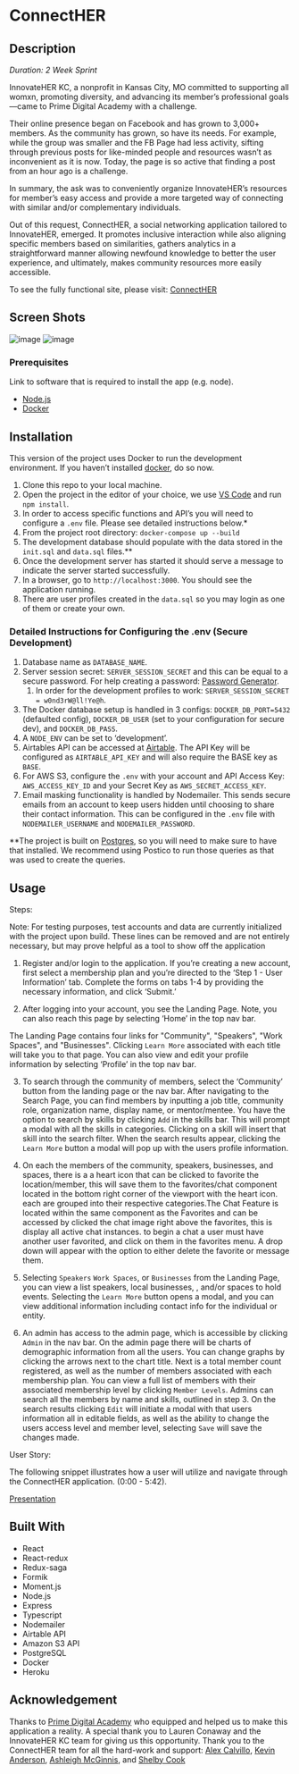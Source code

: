 # ConnectHER

## Description

_Duration: 2 Week Sprint_

InnovateHER KC, a nonprofit in Kansas City, MO committed to supporting all womxn, promoting diversity, and advancing its member’s professional goals—came to Prime Digital Academy with a challenge.

Their online presence began on Facebook and has grown to 3,000+ members. As the community has grown, so have its needs. For example, while the group was smaller and the FB Page had less activity, sifting through previous posts for like-minded people and resources wasn’t as inconvenient as it is now. Today, the page is so active that finding a post from an hour ago is a challenge.

In summary, the ask was to conveniently organize InnovateHER’s resources for member’s easy access and provide a more targeted way of connecting with similar and/or complementary individuals.

Out of this request, ConnectHER, a social networking application tailored to InnovateHER, emerged. It promotes inclusive interaction while also aligning specific members based on similarities, gathers analytics in a straightforward manner allowing newfound knowledge to better the user experience, and ultimately, makes community resources more easily accessible.

To see the fully functional site, please visit: [ConnectHER](https://frozen-tor-23423.herokuapp.com/)

## Screen Shots

![image](https://user-images.githubusercontent.com/67838283/105495266-96794a80-5c81-11eb-8d8a-5b5776aa6713.png)
![image](https://user-images.githubusercontent.com/67838283/105497100-0983c080-5c84-11eb-9a90-7b8509ee8afe.png)

### Prerequisites

Link to software that is required to install the app (e.g. node).

- [Node.js](https://nodejs.org/en/)
- [Docker](https://www.docker.com/)

## Installation

This version of the project uses Docker to run the development environment. If you haven’t installed [docker](https://www.docker.com/), do so now.

1. Clone this repo to your local machine.
2. Open the project in the editor of your choice, we use [VS Code](https://code.visualstudio.com/) and run `npm install`.
3. In order to access specific functions and API’s you will need to configure a `.env` file. Please see detailed instructions below.\*
4. From the project root directory: `docker-compose up --build`
5. The development database should populate with the data stored in the `init.sql` and `data.sql` files.\*\*
6. Once the development server has started it should serve a message to indicate the server started successfully.
7. In a browser, go to `http://localhost:3000`. You should see the application running.
8. There are user profiles created in the `data.sql` so you may login as one of them or create your own.

### Detailed Instructions for Configuring the .env (Secure Development)

1. Database name as `DATABASE_NAME`.
2. Server session secret: `SERVER_SESSION_SECRET` and this can be equal to a secure password. For help creating a password: [Password Generator](https://passwordsgenerator.net/).
   1. In order for the development profiles to work: `SERVER_SESSION_SECRET = w0nd3rW@ll!Ye@h`.
3. The Docker database setup is handled in 3 configs: `DOCKER_DB_PORT=5432` (defaulted config), `DOCKER_DB_USER` (set to your configuration for secure dev), and `DOCKER_DB_PASS`.
4. A `NODE_ENV` can be set to ‘development’.
5. Airtables API can be accessed at [Airtable](https://airtable.com/). The API Key will be configured as `AIRTABLE_API_KEY` and will also require the BASE key as `BASE`.
6. For AWS S3, configure the `.env` with your account and API Access Key: `AWS_ACCESS_KEY_ID` and your Secret Key as `AWS_SECRET_ACCESS_KEY`.
7. Email masking functionality is handled by Nodemailer. This sends secure emails from an account to keep users hidden until choosing to share their contact information. This can be configured in the `.env` file with `NODEMAILER_USERNAME` and `NODEMAILER_PASSWORD`.

\*\*The project is built on [Postgres](https://www.postgresql.org/download/), so you will need to make sure to have that installed. We recommend using Postico to run those queries as that was used to create the queries.

## Usage

Steps:

Note: For testing purposes, test accounts and data are currently initialized with the project upon build. These lines can be removed and are not entirely necessary, but may prove helpful as a tool to show off the application

1. Register and/or login to the application. If you’re creating a new account, first select a membership plan and you’re directed to the ‘Step 1 - User Information’ tab. Complete the forms on tabs 1-4 by providing the necessary information, and click ‘Submit.’

2. After logging into your account, you see the Landing Page. Note, you can also reach this page by selecting ‘Home’ in the top nav bar.

The Landing Page contains four links for "Community", "Speakers", "Work Spaces", and "Businesses". Clicking `Learn More` associated with each title will take you to that page. You can also view and edit your profile information by selecting ‘Profile’ in the top nav bar.

3. To search through the community of members, select the ‘Community’ button from the landing page or the nav bar. After navigating to the Search Page, you can find members by inputting a job title, community role, organization name, display name, or mentor/mentee. You have the option to search by skills by clicking `Add` in the skills bar. This will prompt a modal with all the skills in categories. Clicking on a skill will insert that skill into the search filter. When the search results appear, clicking the `Learn More` button a modal will pop up with the users profile information.

4. On each the members of the community, speakers, businesses, and spaces, there is a a heart icon that can be clicked to favorite the location/member, this will save them to the favorites/chat component located in the bottom right corner of the viewport with the heart icon. each are grouped into their respective categories.The Chat Feature is located within the same component as the Favorites and can be accessed by clicked the chat image right above the favorites, this is display all active chat instances. to begin a chat a user must have another user favorited, and click on them in the favorites menu. A drop down will appear with the option to either delete the favorite or message them.

5. Selecting `Speakers` `Work Spaces`, or `Businesses` from the Landing Page, you can view a list speakers, local businesses, , and/or spaces to hold events. Selecting the `Learn More` button opens a modal, and you can view additional information including contact info for the individual or entity.

6. An admin has access to the admin page, which is accessible by clicking `Admin` in the nav bar. On the admin page there will be charts of demographic information from all the users. You can change graphs by clicking the arrows next to the chart title. Next is a total member count registered, as well as the number of members associated with each membership plan. You can view a full list of members with their associated membership level by clicking `Member Levels`. Admins can search all the members by name and skills, outlined in step 3. On the search results clicking `Edit` will initiate a modal with that users information all in editable fields, as well as the ability to change the users access level and member level, selecting `Save` will save the changes made.

User Story:

The following snippet illustrates how a user will utilize and navigate through the ConnectHER application. (0:00 - 5:42).

[Presentation](https://vimeo.com/460774354)

## Built With

- React
- React-redux
- Redux-saga
- Formik
- Moment.js
- Node.js
- Express
- Typescript
- Nodemailer
- Airtable API
- Amazon S3 API
- PostgreSQL
- Docker
- Heroku

## Acknowledgement

Thanks to [Prime Digital Academy](www.primeacademy.io) who equipped and helped us to make this application a reality.
A special thank you to Lauren Conaway and the InnovateHER KC team for giving us this opportunity.
Thank you to the ConnectHER team for all the hard-work and support: [Alex Calvillo](www.github.com/alexjcalvillo), [Kevin Anderson](https://github.com/kevinanderson7), [Ashleigh McGinnis](https://github.com/ashmcg21), and [Shelby Cook](https://github.com/shelbyecook)
